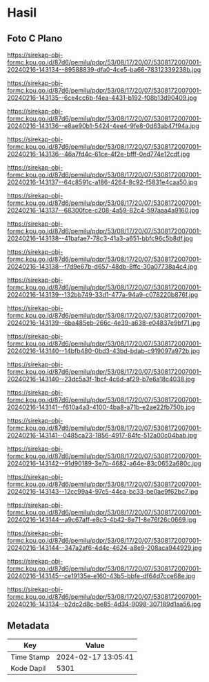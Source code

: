 # Hasil

## Foto C Plano

https://sirekap-obj-formc.kpu.go.id/87d6/pemilu/pdpr/53/08/17/20/07/5308172007001-20240216-143134--89588839-dfa0-4ce5-ba66-78312339238b.jpg

https://sirekap-obj-formc.kpu.go.id/87d6/pemilu/pdpr/53/08/17/20/07/5308172007001-20240216-143135--6ce4cc6b-f4ea-4431-b192-f08b13d90409.jpg

https://sirekap-obj-formc.kpu.go.id/87d6/pemilu/pdpr/53/08/17/20/07/5308172007001-20240216-143136--e8ae90b1-5424-4ee4-9fe8-0d63ab47f94a.jpg

https://sirekap-obj-formc.kpu.go.id/87d6/pemilu/pdpr/53/08/17/20/07/5308172007001-20240216-143136--46a7fd4c-61ce-4f2e-bfff-0ed774e12cdf.jpg

https://sirekap-obj-formc.kpu.go.id/87d6/pemilu/pdpr/53/08/17/20/07/5308172007001-20240216-143137--64c8591c-a186-4264-8c92-f5831e4caa50.jpg

https://sirekap-obj-formc.kpu.go.id/87d6/pemilu/pdpr/53/08/17/20/07/5308172007001-20240216-143137--68300fce-c208-4a59-82c4-597aaa4a9160.jpg

https://sirekap-obj-formc.kpu.go.id/87d6/pemilu/pdpr/53/08/17/20/07/5308172007001-20240216-143138--41bafae7-78c3-41a3-a651-bbfc96c5b8df.jpg

https://sirekap-obj-formc.kpu.go.id/87d6/pemilu/pdpr/53/08/17/20/07/5308172007001-20240216-143138--f7d9e67b-d657-48db-8ffc-30a07738a4c4.jpg

https://sirekap-obj-formc.kpu.go.id/87d6/pemilu/pdpr/53/08/17/20/07/5308172007001-20240216-143139--132bb749-33d1-477a-94a9-c078220b876f.jpg

https://sirekap-obj-formc.kpu.go.id/87d6/pemilu/pdpr/53/08/17/20/07/5308172007001-20240216-143139--6ba485eb-266c-4e39-a638-e04837e9bf71.jpg

https://sirekap-obj-formc.kpu.go.id/87d6/pemilu/pdpr/53/08/17/20/07/5308172007001-20240216-143140--14bfb480-0bd3-43bd-bdab-c919097a972b.jpg

https://sirekap-obj-formc.kpu.go.id/87d6/pemilu/pdpr/53/08/17/20/07/5308172007001-20240216-143140--23dc5a3f-1bcf-4c6d-af29-b7e6a18c4038.jpg

https://sirekap-obj-formc.kpu.go.id/87d6/pemilu/pdpr/53/08/17/20/07/5308172007001-20240216-143141--f610a4a3-4100-4ba8-a71b-e2ae22fb750b.jpg

https://sirekap-obj-formc.kpu.go.id/87d6/pemilu/pdpr/53/08/17/20/07/5308172007001-20240216-143141--0485ca23-1856-4917-84fc-512a00c04bab.jpg

https://sirekap-obj-formc.kpu.go.id/87d6/pemilu/pdpr/53/08/17/20/07/5308172007001-20240216-143142--91d90189-3e7b-4682-a64e-83c0652a680c.jpg

https://sirekap-obj-formc.kpu.go.id/87d6/pemilu/pdpr/53/08/17/20/07/5308172007001-20240216-143143--12cc99a4-97c5-44ca-bc33-be0ae9f62bc7.jpg

https://sirekap-obj-formc.kpu.go.id/87d6/pemilu/pdpr/53/08/17/20/07/5308172007001-20240216-143144--a9c67aff-e8c3-4b42-8e71-8e76f26c0669.jpg

https://sirekap-obj-formc.kpu.go.id/87d6/pemilu/pdpr/53/08/17/20/07/5308172007001-20240216-143144--347a2af6-4d4c-4624-a8e9-208aca944929.jpg

https://sirekap-obj-formc.kpu.go.id/87d6/pemilu/pdpr/53/08/17/20/07/5308172007001-20240216-143145--ce19135e-e160-43b5-bbfe-df64d7cce68e.jpg

https://sirekap-obj-formc.kpu.go.id/87d6/pemilu/pdpr/53/08/17/20/07/5308172007001-20240216-143134--b2dc2d8c-be85-4d34-9098-307189d1aa56.jpg


## Metadata

| Key        | Value               |
| ---------- | ------------------- |
| Time Stamp | 2024-02-17 13:05:41 |
| Kode Dapil | 5301                |



